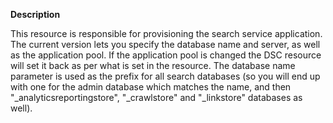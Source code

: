 **Description**

This resource is responsible for provisioning the search service application. The 
current version lets you specify the database name and server, as well as the 
application pool. If the application pool is changed the DSC resource will set it 
back as per what is set in the resource. The database name parameter is used as the 
prefix for all search databases (so you will end up with one for the admin database 
which matches the name, and then "_analyticsreportingstore", "_crawlstore" and 
"_linkstore" databases as well).
